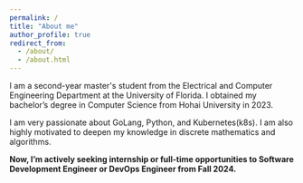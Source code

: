 ```yaml
---
permalink: /
title: "About me"
author_profile: true
redirect_from: 
  - /about/
  - /about.html
---
```


I am a second-year master's student from the Electrical and Computer Engineering Department at the University of Florida. I obtained my bachelor’s degree in Computer Science from Hohai University in 2023.

I am very passionate about GoLang, Python, and Kubernetes(k8s). I am also highly motivated to deepen my knowledge in discrete mathematics and algorithms. 

**Now, I’m actively seeking internship or full-time opportunities to Software Development Engineer or DevOps Engineer from Fall 2024.**
